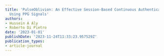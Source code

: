 ```yaml
---
title: 'PulseOblivion: An Effective Session-Based Continuous Authentication Scheme
  Using PPG Signals'
authors:
- Hussein A Aly
- Roberto Di Pietro
date: '2023-01-01'
publishDate: '2023-11-24T11:33:23.957529Z'
publication_types:
- article-journal
---
```

